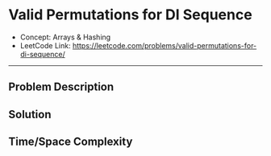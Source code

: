 # Valid Permutations for DI Sequence

- Concept: Arrays & Hashing
- LeetCode Link: https://leetcode.com/problems/valid-permutations-for-di-sequence/

---

## Problem Description

## Solution

## Time/Space Complexity

